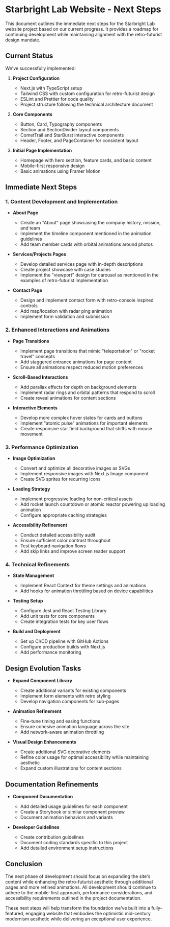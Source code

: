 # Starbright Lab Website - Next Steps

This document outlines the immediate next steps for the Starbright Lab website project based on our current progress. It provides a roadmap for continuing development while maintaining alignment with the retro-futurist design mandate.

## Current Status

We've successfully implemented:

1. **Project Configuration**
   - Next.js with TypeScript setup
   - Tailwind CSS with custom configuration for retro-futurist design
   - ESLint and Prettier for code quality
   - Project structure following the technical architecture document

2. **Core Components**
   - Button, Card, Typography components
   - Section and SectionDivider layout components
   - CometTrail and StarBurst interactive components
   - Header, Footer, and PageContainer for consistent layout

3. **Initial Page Implementation**
   - Homepage with hero section, feature cards, and basic content
   - Mobile-first responsive design
   - Basic animations using Framer Motion

## Immediate Next Steps

### 1. Content Development and Implementation

- **About Page**
  - Create an "About" page showcasing the company history, mission, and team
  - Implement the timeline component mentioned in the animation guidelines
  - Add team member cards with orbital animations around photos

- **Services/Projects Pages**
  - Develop detailed services page with in-depth descriptions
  - Create project showcase with case studies
  - Implement the "viewport" design for carousel as mentioned in the examples of retro-futurist implementation

- **Contact Page**
  - Design and implement contact form with retro-console inspired controls
  - Add map/location with radar ping animation
  - Implement form validation and submission

### 2. Enhanced Interactions and Animations

- **Page Transitions**
  - Implement page transitions that mimic "teleportation" or "rocket travel" concepts
  - Add staggered entrance animations for page content
  - Ensure all animations respect reduced motion preferences

- **Scroll-Based Interactions**
  - Add parallax effects for depth on background elements
  - Implement radar rings and orbital patterns that respond to scroll
  - Create reveal animations for content sections

- **Interactive Elements**
  - Develop more complex hover states for cards and buttons
  - Implement "atomic pulse" animations for important elements
  - Create responsive star field background that shifts with mouse movement

### 3. Performance Optimization

- **Image Optimization**
  - Convert and optimize all decorative images as SVGs
  - Implement responsive images with Next.js Image component
  - Create SVG sprites for recurring icons

- **Loading Strategy**
  - Implement progressive loading for non-critical assets
  - Add rocket launch countdown or atomic reactor powering up loading animation
  - Configure appropriate caching strategies

- **Accessibility Refinement**
  - Conduct detailed accessibility audit
  - Ensure sufficient color contrast throughout
  - Test keyboard navigation flows
  - Add skip links and improve screen reader support

### 4. Technical Refinements

- **State Management**
  - Implement React Context for theme settings and animations
  - Add hooks for animation throttling based on device capabilities

- **Testing Setup**
  - Configure Jest and React Testing Library
  - Add unit tests for core components
  - Create integration tests for key user flows

- **Build and Deployment**
  - Set up CI/CD pipeline with GitHub Actions
  - Configure production builds with Next.js
  - Add performance monitoring

## Design Evolution Tasks

- **Expand Component Library**
  - Create additional variants for existing components
  - Implement form elements with retro styling
  - Develop navigation components for sub-pages

- **Animation Refinement**
  - Fine-tune timing and easing functions
  - Ensure cohesive animation language across the site
  - Add network-aware animation throttling

- **Visual Design Enhancements**
  - Create additional SVG decorative elements
  - Refine color usage for optimal accessibility while maintaining aesthetic
  - Expand custom illustrations for content sections

## Documentation Refinements

- **Component Documentation**
  - Add detailed usage guidelines for each component
  - Create a Storybook or similar component preview
  - Document animation behaviors and variants

- **Developer Guidelines**
  - Create contribution guidelines
  - Document coding standards specific to this project
  - Add detailed environment setup instructions

## Conclusion

The next phase of development should focus on expanding the site's content while enhancing the retro-futurist aesthetic through additional pages and more refined animations. All development should continue to adhere to the mobile-first approach, performance considerations, and accessibility requirements outlined in the project documentation.

These next steps will help transform the foundation we've built into a fully-featured, engaging website that embodies the optimistic mid-century modernism aesthetic while delivering an exceptional user experience.
